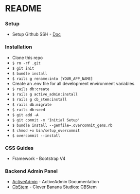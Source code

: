 # README

### Setup
* Setup Github SSH - [Doc](https://help.github.com/articles/adding-a-new-ssh-key-to-your-github-account/)

### Installation
* Clone this repo
* `$ rm -rf .git`
* `$ git init`
* `$ bundle install`
* `$ rails g rename:into [YOUR_APP_NAME]`
* Create an .env file for all development environment variables.
* `$ rails db:create`
* `$ rails g active_admin:install`
* `$ rails g cb_stem:install`
* `$ rails db:migrate`
* `$ rails db:seed`
* `$ git add -A`
* `$ git commit -m 'Initial Setup'`
* `$ bundle install --gemfile=.overcommit_gems.rb`
* `$ chmod +x bin/setup_overcommit`
* `$ overcommit --install`

### CSS Guides
* Framework - Bootstrap V4

### Backend Admin Panel
* [ActiveAdmin](https://activeadmin.info/) - ActiveAdmin Documentation
* [CbStem](https://github.com/cleverbanana/cl0000-cb20-stem) - Clever Banana Studios: CBStem
